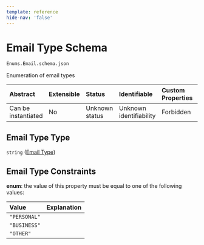 ```yaml
---
template: reference
hide-nav: 'false'
---
```


# Email Type Schema

```txt
Enums.Email.schema.json
```

Enumeration of email types

| Abstract            | Extensible | Status         | Identifiable            | Custom Properties | Additional Properties | Access Restrictions | Defined In                                                             |
| :------------------ | :--------- | :------------- | :---------------------- | :---------------- | :-------------------- | :------------------ | :--------------------------------------------------------------------- |
| Can be instantiated | No         | Unknown status | Unknown identifiability | Forbidden         | Allowed               | none                | [Email.schema.json](../enums/Email.schema.json "open original schema") |

## Email Type Type

`string` ([Email Type](email-1.md))

## Email Type Constraints

**enum**: the value of this property must be equal to one of the following values:

| Value        | Explanation |
| :----------- | :---------- |
| `"PERSONAL"` |             |
| `"BUSINESS"` |             |
| `"OTHER"`    |             |
